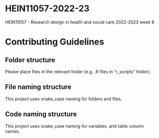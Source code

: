 # HEIN11057-2022-23
HEIN11057 - Research design in health and social care 2022-2023 week 8


# Contributing Guidelines

## Folder structure

Please place files in the relevant folder (e.g. .R files in "r_scripts" folder). 

## File naming structure

This project uses snake_case naming for folders and files.

## Code naming structure

This project uses snake_case naming for variables, and table column names.

